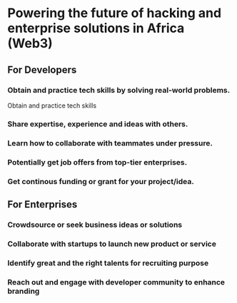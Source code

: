 # Powering the future of hacking and enterprise solutions in Africa (Web3)

## For Developers

### Obtain and practice tech skills by solving real-world problems.
Obtain and practice tech skills 

### Share expertise, experience and ideas with others.

### Learn how to collaborate with teammates under pressure.

### Potentially get job offers from top-tier enterprises.

### Get continous funding or grant for your project/idea.


## For Enterprises

### Crowdsource or seek business ideas or solutions
### Collaborate with startups to launch new product or service
### Identify great and the right talents for recruiting purpose
### Reach out and engage with developer community to enhance branding
